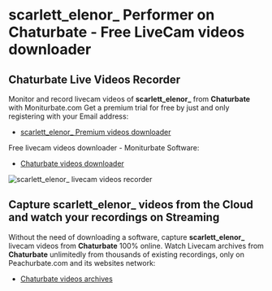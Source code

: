 # scarlett_elenor_ Performer on Chaturbate - Free LiveCam videos downloader

## Chaturbate Live Videos Recorder

Monitor and record livecam videos of **scarlett_elenor_** from **Chaturbate** with Moniturbate.com
Get a premium trial for free by just and only registering with your Email address:
* [scarlett_elenor_ Premium videos downloader](https://moniturbate.com/request-demo-licence-key.html)

Free livecam videos downloader - Moniturbate Software:
* [Chaturbate videos downloader](https://moniturbate.com/moniturbate-download-software.html)

![scarlett_elenor_ livecam videos recorder](https://peachurnet.com/templates/moniturbate-software.png)


## Capture scarlett_elenor_ videos from the Cloud and watch your recordings on Streaming

Without the need of downloading a software, capture **scarlett_elenor_** livecam videos from **Chaturbate** 100% online.
Watch Livecam archives from **Chaturbate** unlimitedly from thousands of existing recordings, only on Peachurbate.com and its websites network:
* [Chaturbate videos archives](https://peachurnet.com/)